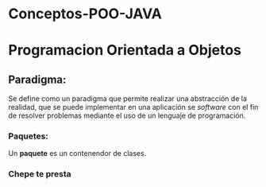 # Conceptos-POO-JAVA
# Programacion Orientada a Objetos #
## Paradigma:  ##
Se define como un paradigma que permite realizar una abstracción de la realidad, que se puede implementar en una aplicación se _software_ 
con el fin de resolver problemas mediante el uso de un lenguaje de programación. 
### Paquetes: ###
Un __paquete__ es un contenendor de clases.
### Chepe te presta ###

